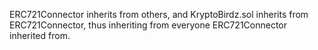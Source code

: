 ERC721Connector inherits from others, and KryptoBirdz.sol inherits from ERC721Connector, thus inheriting from everyone ERC721Connector inherited from.
